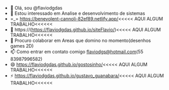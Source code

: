 - 👋 Olá, sou @flaviodgdas
- 👀 Estou interessado em Analise e desenvolvimento de sistemas
- =_= https://benevolent-cannoli-82ef89.netlify.app/<<<<< AQUI ALGUM TRABALHO<<<<<<
- 🌱 https://(https://flaviodgdas.github.io/siteFlavio/)<<<<< AQUI ALGUM TRABALHO<<<<<<
- 💞️ Procuro colaborar em Areas que domino no momento(desenhos games 2D)
- 📫 Como entrar em contato comigo flaviodgs@hotmail.com(55 83987996582)
- 😄 https://flaviodgdas.github.io/gostosinho/<<<<< AQUI ALGUM TRABALHO<<<<<<
- ⚡ https://flaviodgdas.github.io/gustavo_guanabara/<<<<< AQUI ALGUM TRABALHO<<<<<<


<!---
flaviodgdas/flaviodgdas is a ✨ special ✨ repository because its `README.md` (this file) appears on your GitHub profile.
You can click the Preview link to take a look at your changes.
--->

